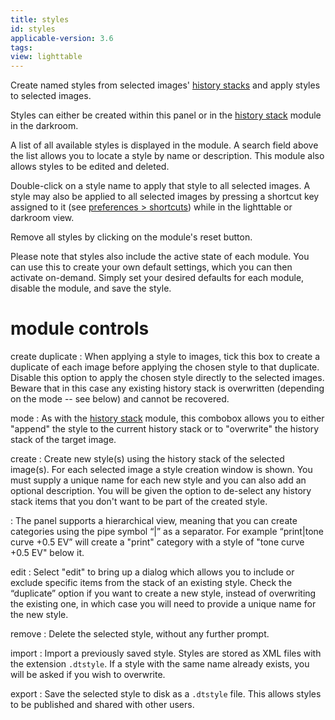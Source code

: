 ```yaml
---
title: styles
id: styles
applicable-version: 3.6
tags: 
view: lighttable
---
```


Create named styles from selected images' [history stacks](../../../darkroom/pixelpipe/history-stack.md) and apply styles to selected images. 

Styles can either be created within this panel or in the [history stack](../darkroom/history-stack.md) module in the darkroom.

A list of all available styles is displayed in the module. A search field above the list allows you to locate a style by name or description. This module also allows styles to be edited and deleted.

Double-click on a style name to apply that style to all selected images.  A style may also be applied to all selected images by pressing a shortcut key assigned to it (see [preferences > shortcuts](../../../preferences-settings/shortcuts.md)) while in the lighttable or darkroom view.

Remove all styles by clicking on the module's reset button.

Please note that styles also include the active state of each module. You can use this to create your own default settings, which you can then activate on-demand. Simply set your desired defaults for each module, disable the module, and save the style.

# module controls

create duplicate
: When applying a style to images, tick this box to create a duplicate of each image before applying the chosen style to that duplicate. Disable this option to apply the chosen style directly to the selected images. Beware that in this case any existing history stack is overwritten (depending on the mode -- see below) and cannot be recovered.

mode
: As with the [history stack](./history-stack.md) module, this combobox allows you to either "append" the style to the current history stack or to "overwrite" the history stack of the target image.

create
: Create new style(s) using the history stack of the selected image(s). For each selected image a style creation window is shown. You must supply a unique name for each new style and you can also add an optional description. You will be given the option to de-select any history stack items that you don't want to be part of the created style.

: The panel supports a hierarchical view, meaning that you can create categories using the pipe symbol “|” as a separator. For example “print|tone curve +0.5 EV” will create a "print" category with a style of "tone curve +0.5 EV" below it.

edit
: Select "edit" to bring up a dialog which allows you to include or exclude specific items from the stack of an existing style. Check the “duplicate” option if you want to create a new style, instead of overwriting the existing one, in which case you will need to provide a unique name for the new style.

remove
: Delete the selected style, without any further prompt.

import
: Import a previously saved style. Styles are stored as XML files with the extension `.dtstyle`. If a style with the same name already exists, you will be asked if you wish to overwrite.

export
: Save the selected style to disk as a `.dtstyle` file. This allows styles to be published and shared with other users.
